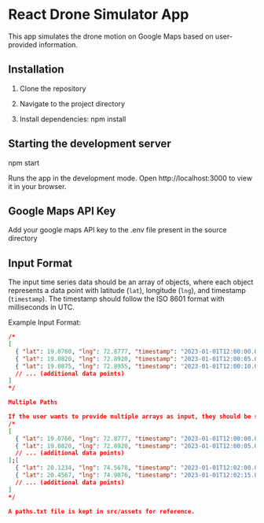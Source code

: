 # React Drone Simulator App

This app simulates the drone motion on Google Maps based on user-provided information.

## Installation
1. Clone the repository

2. Navigate to the project directory

3. Install dependencies: npm install

## Starting the development server

npm start

Runs the app in the development mode.
Open http://localhost:3000 to view it in your browser.

## Google Maps API Key

Add your google maps API key to the .env file present in the source directory

## Input Format

The input time series data should be an array of objects, where each object represents a data point with latitude (`lat`), longitude (`lng`), and timestamp (`timestamp`). The timestamp should follow the ISO 8601 format with milliseconds in UTC.

Example Input Format:

```json
/*
[
  { "lat": 19.0760, "lng": 72.8777, "timestamp": "2023-01-01T12:00:00.000Z" },
  { "lat": 19.0820, "lng": 72.8920, "timestamp": "2023-01-01T12:00:05.000Z" },
  { "lat": 19.0875, "lng": 72.8955, "timestamp": "2023-01-01T12:00:10.000Z" },
  // ... (additional data points)
]
*/

Multiple Paths

If the user wants to provide multiple arrays as input, they should be separated by a semicolon (;). Each array should still follow the same format as described above.
/*
[
  { "lat": 19.0760, "lng": 72.8777, "timestamp": "2023-01-01T12:00:00.000Z" },
  { "lat": 19.0820, "lng": 72.8920, "timestamp": "2023-01-01T12:00:05.000Z" },
  // ... (additional data points)
];[
  { "lat": 20.1234, "lng": 74.5678, "timestamp": "2023-01-01T12:02:00.000Z" },
  { "lat": 20.4567, "lng": 74.9876, "timestamp": "2023-01-01T12:02:15.000Z" },
  // ... (additional data points)
]
*/

A paths.txt file is kept in src/assets for reference.